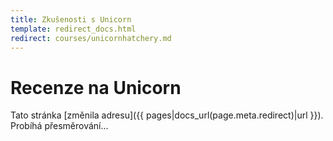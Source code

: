 ```yaml
---
title: Zkušenosti s Unicorn
template: redirect_docs.html
redirect: courses/unicornhatchery.md
---
```


# Recenze na Unicorn

Tato stránka [změnila adresu]({{ pages|docs_url(page.meta.redirect)|url }}). Probíhá přesměrování…
